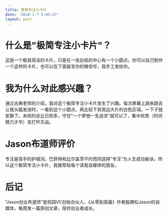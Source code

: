 ```yaml
---
title: 极简专注小卡片
date: '2018-1-7 5:05:47'
layout: post
---
```


# 什么是"极简专注小卡片"？

这是一个极其简洁的卡片，只是在一张白纸的中心有一个小圆点。你可以自己制作一个这样的卡片，也可以在下面留言你的微信号，我手工发给你。

# 我为什么对此感兴趣？

通过古典老师的介绍，我对这个极简专注小卡片发生了兴趣。每次屏幕上跳来跳去让我头脑发涨时，一看到这个小圆点、再比较下其周边大片的白色区域，一下子就安静了。未知的总比已知多，守住"一个梦想一生追求"就可以了，集中优势（时间精力才华）去打歼灭战。

# Jason布道师评价

专注是高手的护城河。巴菲特和比尔盖茨不约而同选择"专注"为人生成功秘诀。所以这个极简专注小卡片，我推荐给每个读我自媒体的朋友。

# 后记

“Jason创业布道师”是校园VC创始合伙人、《从零到英雄》作者殷建松Jason的自媒体，每周发一篇原创文章，陪伴创业者成长。
